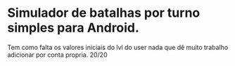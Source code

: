 # Simulador de batalhas por turno simples para Android.
Tem como falta os valores iniciais do lvl do user nada que dê muito trabalho adicionar por conta propria.
20/20
